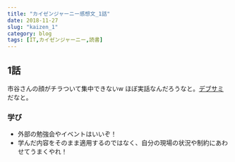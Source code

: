 ```yaml
---
title: "カイゼンジャーニー感想文_1話"
date: 2018-11-27
slug: "kaizen_1"
category: blog
tags: [IT,カイゼンジャーニー,読書]
---
```

<h2>1話</h2>

<p>市谷さんの顔がチラついて集中できないw
ほぼ実話なんだろうなと。<a class="keyword" href="http://d.hatena.ne.jp/keyword/%A5%C7%A5%D6%A5%B5%A5%DF">デブサミ</a>だなと。</p>

<h3>学び</h3>

<ul>
<li>外部の勉強会やイベントはいいぞ！</li>
<li>学んだ内容をそのまま適用するのではなく、自分の現場の状況や制約にあわせてうまくやれ！</li>
</ul>



